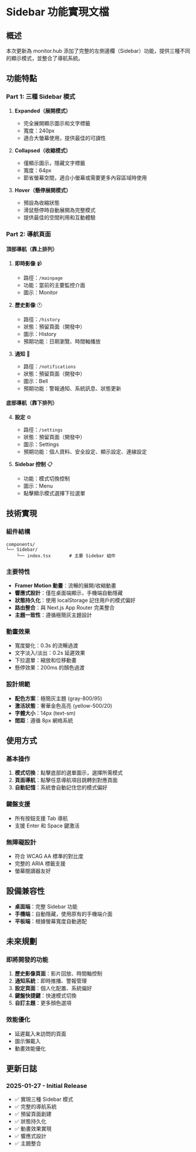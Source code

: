 # Sidebar 功能實現文檔

## 概述
本次更新為 monitor.hub 添加了完整的左側邊欄（Sidebar）功能，提供三種不同的顯示模式，並整合了導航系統。

## 功能特點

### Part 1: 三種 Sidebar 模式

1. **Expanded（展開模式）**
   - 完全展開顯示圖示和文字標籤
   - 寬度：240px
   - 適合大螢幕使用，提供最佳的可讀性

2. **Collapsed（收縮模式）**
   - 僅顯示圖示，隱藏文字標籤
   - 寬度：64px
   - 節省螢幕空間，適合小螢幕或需要更多內容區域時使用

3. **Hover（懸停展開模式）**
   - 預設為收縮狀態
   - 滑鼠懸停時自動展開為完整模式
   - 提供最佳的空間利用和互動體驗

### Part 2: 導航頁面

#### 頂部導航（靠上排列）
1. **即時影像** 📹
   - 路徑：`/mainpage`
   - 功能：當前的主要監控介面
   - 圖示：Monitor

2. **歷史影像** 🕐
   - 路徑：`/history`
   - 狀態：預留頁面（開發中）
   - 圖示：History
   - 預期功能：日期瀏覽、時間軸播放

3. **通知** 🔔
   - 路徑：`/notifications`
   - 狀態：預留頁面（開發中）
   - 圖示：Bell
   - 預期功能：警報通知、系統訊息、狀態更新

#### 底部導航（靠下排列）
4. **設定** ⚙️
   - 路徑：`/settings`
   - 狀態：預留頁面（開發中）
   - 圖示：Settings
   - 預期功能：個人資料、安全設定、顯示設定、連線設定

5. **Sidebar 控制** 📋
   - 功能：模式切換控制
   - 圖示：Menu
   - 點擊顯示模式選擇下拉選單

## 技術實現

### 組件結構
```
components/
└── Sidebar/
    └── index.tsx       # 主要 Sidebar 組件
```

### 主要特性
- **Framer Motion 動畫**：流暢的展開/收縮動畫
- **響應式設計**：僅在桌面端顯示，手機端自動隱藏
- **狀態持久化**：使用 localStorage 記住用戶的模式偏好
- **路由整合**：與 Next.js App Router 完美整合
- **主題一致性**：遵循極簡灰主題設計

### 動畫效果
- 寬度變化：0.3s 的流暢過渡
- 文字淡入/淡出：0.2s 延遲效果
- 下拉選單：縮放和位移動畫
- 懸停效果：200ms 的顏色過渡

### 設計規範
- **配色方案**：極簡灰主題 (gray-800/95)
- **激活狀態**：奢華金色高亮 (yellow-500/20)
- **字體大小**：14px (text-sm)
- **間距**：遵循 8px 網格系統

## 使用方式

### 基本操作
1. **模式切換**：點擊底部的選單圖示，選擇所需模式
2. **頁面導航**：點擊任意導航項目跳轉到對應頁面
3. **自動記憶**：系統會自動記住您的模式偏好

### 鍵盤支援
- 所有按鈕支援 Tab 導航
- 支援 Enter 和 Space 鍵激活

### 無障礙設計
- 符合 WCAG AA 標準的對比度
- 完整的 ARIA 標籤支援
- 螢幕閱讀器友好

## 設備兼容性

- **桌面端**：完整 Sidebar 功能
- **手機端**：自動隱藏，使用原有的手機端介面
- **平板端**：根據螢幕寬度自動適配

## 未來規劃

### 即將開發的功能
1. **歷史影像頁面**：影片回放、時間軸控制
2. **通知系統**：即時推播、警報管理
3. **設定頁面**：個人化配置、系統偏好
4. **鍵盤快捷鍵**：快速模式切換
5. **自訂主題**：更多顏色選項

### 效能優化
- 延遲載入未訪問的頁面
- 圖示懶載入
- 動畫效能優化

## 更新日誌

### 2025-01-27 - Initial Release
- ✅ 實現三種 Sidebar 模式
- ✅ 完整的導航系統
- ✅ 預留頁面創建
- ✅ 狀態持久化
- ✅ 動畫效果實現
- ✅ 響應式設計
- ✅ 主題整合 